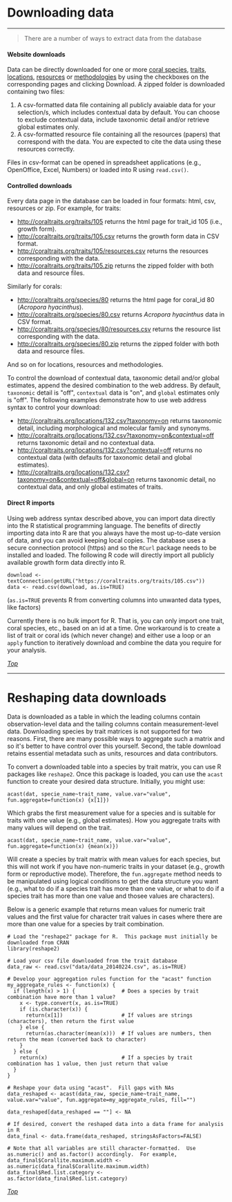# Downloading data
***

> There are a number of ways to extract data from the database

#### Website downloads

Data can be directly downloaded for one or more [coral species](/species), [traits](/traits), [locations](/locations), [resources](/resources) or [methodologies](/methodologies) by using the checkboxes on the corresponding pages and clicking <label class="label label-success">Download</label>. A zipped folder is downloaded containing two files: 

1. A csv-formatted data file containing all publicly avaiable data for your selection/s, which includes contextual data by default. You can choose to exclude contextual data, include taxonomic detail and/or retrieve global estimates only.
2. A csv-formatted resource file containing all the resources (papers) that correspond with the data. You are expected to cite the data using these resources correctly. 

Files in csv-format can be opened in spreadsheet applications (e.g., OpenOffice, Excel, Numbers) or loaded into R using `read.csv()`.

#### Controlled downloads

Every data page in the database can be loaded in four formats: html, csv, resources or zip. For example, for traits:

- <http://coraltraits.org/traits/105> returns the html page for trait_id 105 (i.e., growth form).
- <http://coraltraits.org/traits/105.csv> returns the growth form data in CSV format.
- <http://coraltraits.org/traits/105/resources.csv> returns the resources corresponding with the data.
- <http://coraltraits.org/traits/105.zip> returns the zipped folder with both data and resource files.

Similarly for corals:

- <http://coraltraits.org/species/80> returns the html page for coral_id 80 (*Acropora hyacinthus*).
- <http://coraltraits.org/species/80.csv> returns *Acropora hyacinthus* data in CSV format.
- <http://coraltraits.org/species/80/resources.csv> returns the resource list corresponding with the data.
- <http://coraltraits.org/species/80.zip> returns the zipped folder with both data and resource files.

And so on for locations, resources and methodologies.

To control the download of contextual data, taxonomic detail and/or global estimates, append the desired combination to the web address. By default, `taxonomic` detail is "off", `contextual` data is "on", and `global` estimates only is "off". The following examples demonstrate how to use web address syntax to control your download:

- <http://coraltraits.org/locations/132.csv?taxonomy=on> returns taxonomic detail, including morphological and molecular family and synonyms.
- <http://coraltraits.org/locations/132.csv?taxonomy=on&contextual=off> returns taxonomic detail and no contextual data.
- <http://coraltraits.org/locations/132.csv?contextual=off> returns no contextual data (with defaults for taxonomic detail and global estimates).
- <http://coraltraits.org/locations/132.csv?taxonomy=on&contextual=off&global=on> returns taxonomic detail, no contextual data, and only global estimates of traits.

#### Direct R imports

Using web address syntax described above, you can import data directly into the R statistical programming language. The benefits of directly importing data into R are that you always have the most up-to-date version of data, and you can avoid keeping local copies. The database uses a secure connection protocol (https) and so the `RCurl` package needs to be installed and loaded. The following R code will directly import all publicly available growth form data directly into R.

    download <- textConnection(getURL("https://coraltraits.org/traits/105.csv"))
    data <- read.csv(download, as.is=TRUE)

(`as.is=TRUE` prevents R from converting columns into unwanted data types, like factors)

Currently there is no bulk import for R. That is, you can only import one trait, coral species, etc., based on an id at a time. One workaround is to create a list of trait or coral ids (which never change) and either use a loop or an `apply` function to iteratively download and combine the data you require for your analysis.

*[Top](#)*

***

# Reshaping data downloads

Data is downloaded as a table in which the leading columns contain observation-level data and the tailing columns contain measurement-level data. Downloading species by trait matrices is not supported for two reasons.  First, there are many possible ways to aggregate such a matrix and so it's better to have control over this yourself.  Second, the table download retains essential metadata such as units, resources and data contributors.</p>

To convert a downloaded table into a species by trait matrix, you can use R packages like `reshape2`. Once this package is loaded, you can use the `acast` function to create your desired data structure. Initially, you might use:

    acast(dat, specie_name~trait_name, value.var="value", fun.aggregate=function(x) {x[1]})

Which grabs the first measurement value for a species and is suitable for traits with one value (e.g., global estimates). How you aggregate traits with many values will depend on the trait. 

    acast(dat, specie_name~trait_name, value.var="value", fun.aggregate=function(x) {mean(x)})

Will create a species by trait matrix with mean values for each species, but this will not work if you have non-numeric traits in your dataset (e.g., growth form or reproductive mode). Therefore, the `fun.aggregate` method needs to be manipulated using logical conditions to get the data structure you want (e.g., what to do if a species trait has more than one value, or what to do if a species trait has more than one value and thosee values are characters).  

Below is a generic example that returns mean values for numeric trait values and the first value for character trait values in cases where there are more than one value for a species by trait combination.

    # Load the "reshape2" package for R.  This package must initially be downloaded from CRAN
    library(reshape2)

    # Load your csv file downloaded from the trait database
    data_raw <- read.csv("data/data_20140224.csv", as.is=TRUE)

    # Develop your aggregation rules function for the "acast" function
    my_aggregate_rules <- function(x) {
      if (length(x) > 1) {               # Does a species by trait combination have more than 1 value?
        x <- type.convert(x, as.is=TRUE)
        if (is.character(x)) {
          return(x[1])                   # If values are strings (characters), then return the first value
        } else {
          return(as.character(mean(x)))  # If values are numbers, then return the mean (converted back to character)
        }
      } else {
        return(x)                        # If a species by trait combination has 1 value, then just return that value 
      }
    }

    # Reshape your data using "acast".  Fill gaps with NAs
    data_reshaped <- acast(data_raw, specie_name~trait_name, value.var="value", fun.aggregate=my_aggregate_rules, fill="")

    data_reshaped[data_reshaped == ""] <- NA

    # If desired, convert the reshaped data into a data frame for analysis in R
    data_final <- data.frame(data_reshaped, stringsAsFactors=FALSE)

    # Note that all variables are still character-formatted.  Use as.numeric() and as.factor() accordingly.  For example,
    data_final$Corallite.maximum.width <- as.numeric(data_final$Corallite.maximum.width)
    data_final$Red.list.category <- as.factor(data_final$Red.list.category)

*[Top](#)*
